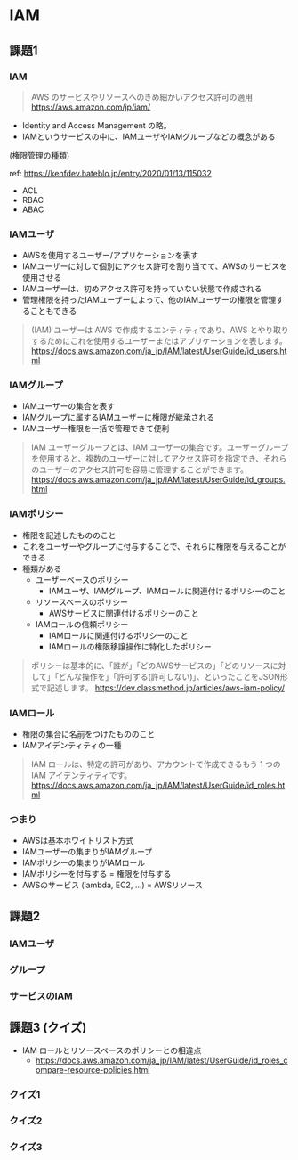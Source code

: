 # IAM

## 課題1

### IAM

> AWS のサービスやリソースへのきめ細かいアクセス許可の適用
> https://aws.amazon.com/jp/iam/

- Identity and Access Management の略。
- IAMというサービスの中に、IAMユーザやIAMグループなどの概念がある

(権限管理の種類)

ref: https://kenfdev.hateblo.jp/entry/2020/01/13/115032

- ACL
- RBAC
- ABAC

### IAMユーザ

- AWSを使用するユーザー/アプリケーションを表す
- IAMユーザーに対して個別にアクセス許可を割り当てて、AWSのサービスを使用させる
- IAMユーザーは、初めアクセス許可を持っていない状態で作成される
- 管理権限を持ったIAMユーザーによって、他のIAMユーザーの権限を管理することもできる

> (IAM) ユーザーは AWS で作成するエンティティであり、AWS とやり取りするためにこれを使用するユーザーまたはアプリケーションを表します。
> https://docs.aws.amazon.com/ja_jp/IAM/latest/UserGuide/id_users.html

### IAMグループ

- IAMユーザーの集合を表す
- IAMグループに属するIAMユーザーに権限が継承される
- IAMユーザー権限を一括で管理できて便利

> IAM ユーザーグループとは、IAM ユーザーの集合です。ユーザーグループを使用すると、複数のユーザーに対してアクセス許可を指定でき、それらのユーザーのアクセス許可を容易に管理することができます。
> https://docs.aws.amazon.com/ja_jp/IAM/latest/UserGuide/id_groups.html

### IAMポリシー

- 権限を記述したもののこと
- これをユーザーやグループに付与することで、それらに権限を与えることができる
- 種類がある
  - ユーザーベースのポリシー
    - IAMユーザ、IAMグループ、IAMロールに関連付けるポリシーのこと
  - リソースベースのポリシー
    - AWSサービスに関連付けるポリシーのこと
  - IAMロールの信頼ポリシー
    - IAMロールに関連付けるポリシーのこと
    - IAMロールの権限移譲操作に特化したポリシー

> ポリシーは基本的に、「誰が」「どのAWSサービスの」「どのリソースに対して」「どんな操作を」「許可する(許可しない)」、といったことをJSON形式で記述します。 
> https://dev.classmethod.jp/articles/aws-iam-policy/

### IAMロール

- 権限の集合に名前をつけたもののこと
- IAMアイデンティティの一種

> IAM ロールは、特定の許可があり、アカウントで作成できるもう 1 つの IAM アイデンティティです。
> https://docs.aws.amazon.com/ja_jp/IAM/latest/UserGuide/id_roles.html

### つまり

- AWSは基本ホワイトリスト方式
- IAMユーザーの集まりがIAMグループ
- IAMポリシーの集まりがIAMロール
- IAMポリシーを付与する = 権限を付与する
- AWSのサービス (lambda, EC2, ...) = AWSリソース

## 課題2

### IAMユーザ

### グループ

### サービスのIAM

## 課題3 (クイズ)

- IAM ロールとリソースベースのポリシーとの相違点
  - https://docs.aws.amazon.com/ja_jp/IAM/latest/UserGuide/id_roles_compare-resource-policies.html

### クイズ1

### クイズ2

### クイズ3
